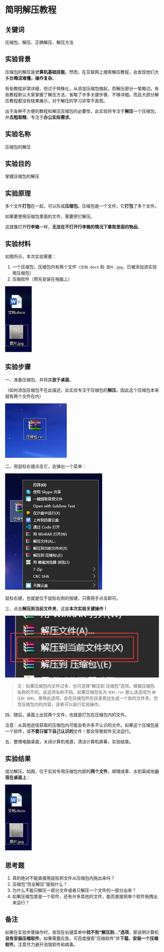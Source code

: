# 简明解压教程

## 关键词

压缩包、解压、正确解压、解压方法

## 实验背景

压缩包的解压是**计算机基础技能**。然而，在互联网上搜索解压教程，会发现他们大多数**晦涩难懂，操作复杂**。

有些教程非常详细，但过于特殊化，从添加压缩包做起，而解压部分一笔略过。有些教程默认大家掌握了解压方法，省略了许多关键步骤，不够详细。而且大部分解压教程都没有结果展示，对于解压的学习非常不直观。

出于各种不方便的教程和解压压缩包的必要性，此实验将专注于**解压**一个压缩包，并**去粗取精**，专注于**办公实际需求**。

## 实验名称

压缩包的解压

## 实验目的

掌握压缩包的解压

## 实验原理

多个文件**打包**在一起，可以形成**压缩包**。压缩包是一个文件，它**打包**了多个文件。

如果要使用压缩包里面的文件，需要把它解压。

这就像打开**行李箱**一样，**无法在不打开行李箱的情况下拿取里面的物品**。

## 实验材料

如图所示，本次实验需要：

1. 一个压缩包，压缩包内有两个文件（`文档.docx` 和` 图片.jpg`，已被添加进实验用压缩包）
2. 压缩软件（预先安装在电脑上）

![material](image/1.jpg)

## 实验步骤

一、准备压缩包，并将其**放于桌面**。

（如何添加压缩包不在此描述，此实验专注于压缩包的**解压**。因此这个压缩包本来就有两个文件在内）

![](image/2.jpg)



二、用鼠标右键点击它，会弹出一个菜单：

![](image/3.jpg)

鼠标右键，也就是位于鼠标右侧的按键，只需用手点击即可。



三、点击**解压到当前文件夹**，这是**本次实验关键操作！**

![](image/5.jpg)

>  注：如果压缩包内文件过多，也可选择“解压到 压缩包”选项。根据压缩包名称的不同，此选项名称不同。如果压缩包名为 `资料.rar` 那么该选项为 `解压到 资料`。使用此选项，会在压缩包所在目录旁边生成一个新的文件夹，包含压缩包内的内容，读者可以自行实验操作。

四、随后，桌面上出现两个文件，也就是打包在压缩包内的文件。

注意：从其他途径获取的压缩包内可能会有许多不认识的文件。如果这个压缩包是一个软件，请**不要只留下自己认识的**文件！那会导致软件无法运行。

五、整理电脑桌面，关闭计算机电源，清洁计算机屏幕，实验结束。

## 实验结果

成功解压，如图，位于实验专用压缩包内部的**两个文件**，顺理成章、水到渠成地**出现在桌面上**：

![material](image/1.jpg)

## 思考题

1. 真的绝对不能直接用鼠标把文件从压缩包内拖出来吗？
2. 压缩包“完全解压”是指什么？
3. 为什么不能只解压一部分文件或者只解压一个文件的一部分出来？
4. 如果压缩包里是一个软件，还有许多其他的文件，能否直接把单个软件拖拽出来运行？

## 备注

如果在实验步骤操作时，发现在右键菜单中**找不到“解压到...”选项**，那说明计算机**没有安装压缩软件**。如果需要应急，可百度搜索“压缩软件”并**下载、安装一个压缩软件**。注意尽力避开流氓软件和病毒。

